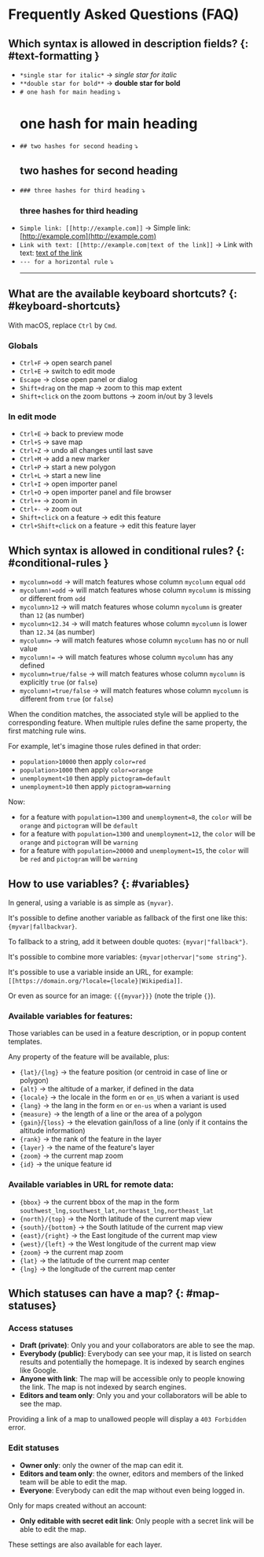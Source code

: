 # Frequently Asked Questions (FAQ)

## Which syntax is allowed in description fields? {: #text-formatting }

* `*single star for italic*` → *single star for italic*
* `**double star for bold**` → **double star for bold**
* `# one hash for main heading` ⤵ <h1>one hash for main heading</h1>
* `## two hashes for second heading` ⤵ <h2>two hashes for second heading</h2>
* `### three hashes for third heading` ⤵ <h3>three hashes for third heading</h3>
* `Simple link: [[http://example.com]]` → Simple link: [http://example.com](http://example.com)
* `Link with text: [[http://example.com|text of the link]]` → Link with text: [text of the link](http://example.com)
* `--- for a horizontal rule` ⤵ <hr>

## What are the available keyboard shortcuts? {: #keyboard-shortcuts}

With macOS, replace `Ctrl` by `Cmd`.

### Globals

* `Ctrl+F` → open search panel
* `Ctrl+E` → switch to edit mode
* `Escape` → close open panel or dialog
* `Shift+drag` on the map → zoom to this map extent
* `Shift+click` on the zoom buttons → zoom in/out by 3 levels

### In edit mode

* `Ctrl+E` → back to preview mode
* `Ctrl+S` → save map
* `Ctrl+Z` → undo all changes until last save
* `Ctrl+M` → add a new marker
* `Ctrl+P` → start a new polygon
* `Ctrl+L` → start a new line
* `Ctrl+I` → open importer panel
* `Ctrl+O` → open importer panel and file browser
* `Ctrl++` → zoom in
* `Ctrl+-` → zoom out
* `Shift+click` on a feature → edit this feature
* `Ctrl+Shift+click` on a feature → edit this feature layer

## Which syntax is allowed in conditional rules? {: #conditional-rules }

* `mycolumn=odd` → will match features whose column `mycolumn` equal `odd`
* `mycolumn!=odd` → will match features whose column `mycolumn` is missing or different from `odd`
* `mycolumn>12` → will match features whose column `mycolumn` is greater than `12` (as number)
* `mycolumn<12.34` → will match features whose column `mycolumn` is lower than `12.34` (as number)
* `mycolumn=` → will match features whose column `mycolumn` has no or null value
* `mycolumn!=` → will match features whose column `mycolumn` has any defined
* `mycolumn=true/false` → will match features whose column `mycolumn` is explicitly `true` (or `false`)
* `mycolumn!=true/false` → will match features whose column `mycolumn` is different from `true` (or `false`)

When the condition matches, the associated style will be applied to the corresponding feature. When multiple rules
define the same property, the first matching rule wins.

For example, let's imagine those rules defined in that order:
- `population>10000` then apply `color=red`
- `population>1000` then apply `color=orange`
- `unemployment<10` then apply `pictogram=default`
- `unemployment>10` then apply `pictogram=warning`

Now:
- for a feature with `population=1300` and `unemployment=8`, the `color` will be `orange` and `pictogram` will be `default`
- for a feature with `population=1300` and `unemployment=12`, the `color` will be `orange` and `pictogram` will be `warning`
- for a feature with `population=20000` and `unemployment=15`, the `color` will be `red` and `pictogram` will be `warning`


## How to use variables? {: #variables}

In general, using a variable is as simple as `{myvar}`.

It's possible to define another variable as fallback of the first one like this: `{myvar|fallbackvar}`.

To fallback to a string, add it between double quotes: `{myvar|"fallback"}`.

It's possible to combine more variables: `{myvar|othervar|"some string"}`.

It's possible to use a variable inside an URL, for example: `[[https://domain.org/?locale={locale}|Wikipedia]]`.

Or even as source for an image: `{{{myvar}}}` (note the triple `{}`).

### Available variables for features:

Those variables can be used in a feature description, or in popup content templates.

Any property of the feature will be available, plus:

- `{lat}/{lng}` → the feature position (or centroid in case of line or polygon)
- `{alt}` → the altitude of a marker, if defined in the data
- `{locale}` → the locale in the form `en` or `en_US` when a variant is used
- `{lang}` → the lang in the form `en` or `en-us` when a variant is used
- `{measure}` → the length of a line or the area of a polygon
- `{gain}`/`{loss}` → the elevation gain/loss of a line (only if it contains the altitude information)
- `{rank}` → the rank of the feature in the layer
- `{layer}` → the name of the feature's layer
- `{zoom}` → the current map zoom
- `{id}` → the unique feature id

### Available variables in URL for remote data:

- `{bbox}` → the current bbox of the map in the form `southwest_lng,southwest_lat,northeast_lng,northeast_lat`
- `{north}/{top}` → the North latitude of the current map view
- `{south}/{bottom}` → the South latitude of the current map view
- `{east}/{right}` → the East longitude of the current map view
- `{west}/{left}` → the West longitude of the current map view
- `{zoom}` → the current map zoom
- `{lat}` → the latitude of the current map center
- `{lng}` → the longitude of the current map center


## Which statuses can have a map? {: #map-statuses}

### Access statuses

* **Draft (private)**: Only you and your collaborators are able to see the map.
* **Everybody (public)**: Everybody can see your map, it is listed on search results and potentially the homepage. It is indexed by search engines like Google.
* **Anyone with link**: The map will be accessible only to people knowing the link. The map is not indexed by search engines.
* **Editors and team only**: Only you and your collaborators will be able to see the map.

Providing a link of a map to unallowed people will display a `403 Forbidden` error.

### Edit statuses

* **Owner only**: only the owner of the map can edit it.
* **Editors and team only**: the owner, editors and members of the linked team will be able to edit the map.
* **Everyone**: Everybody can edit the map without even being logged in.

Only for maps created without an account:

* **Only editable with secret edit link**: Only people with a secret link will be able to edit the map.

These settings are also available for each layer.
